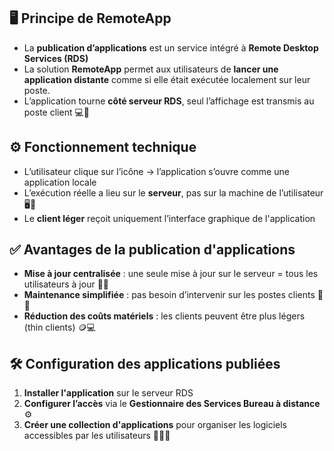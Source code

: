 ## 🖥️ **Principe de RemoteApp**

- La **publication d’applications** est un service intégré à **Remote Desktop Services (RDS)**
- La solution **RemoteApp** permet aux utilisateurs de **lancer une application distante** comme si elle était exécutée localement sur leur poste.
- L’application tourne **côté serveur RDS**, seul l’affichage est transmis au poste client 💻📡



## ⚙️ **Fonctionnement technique**

- L’utilisateur clique sur l’icône → l’application s’ouvre comme une application locale
- L’exécution réelle a lieu sur le **serveur**, pas sur la machine de l’utilisateur 🖥️🔁
- Le **client léger** reçoit uniquement l’interface graphique de l'application



## ✅ **Avantages de la publication d'applications**

- **Mise à jour centralisée** : une seule mise à jour sur le serveur = tous les utilisateurs à jour 🔄🧩
- **Maintenance simplifiée** : pas besoin d’intervenir sur les postes clients 🧹💼
- **Réduction des coûts matériels** : les clients peuvent être plus légers (thin clients) 🪙💻



## 🛠️ **Configuration des applications publiées**

1.  **Installer l'application** sur le serveur RDS 
2.  **Configurer l’accès** via le **Gestionnaire des Services Bureau à distance** ⚙️
3.  **Créer une collection d'applications** pour organiser les logiciels accessibles par les utilisateurs 📂🧑‍💻

